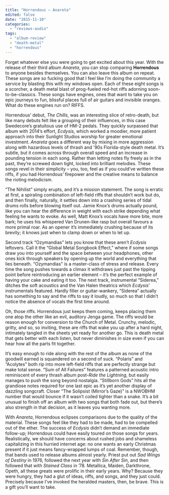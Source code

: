 ```yaml
---
title: "Horrendous – Anareta"
edited: false
date: "2015-11-10"
categories:
  - "reviews-audio"
tags:
  - "album-review"
  - "death-metal"
  - "horrendous"
---
```


Forget whatever else you were going to get excited about this year. With the release of their third album _Anareta_, you can stop comparing **Horrendous** to anyone besides themselves. You can also leave this album on repeat. These songs are so fucking good that I feel like I’m doing the community a service by blasting this with my windows open. Each of these eight songs is a scorcher, a death metal blast of prog-fueled red-hot riffs adorning soon-to-be-classics. These songs have engines, ones that want to take you on epic journeys to fun, blissful places full of air guitars and invisible oranges. What do these engines run on? RIFFS.

Horrendous’ debut, _The Chills_, was an interesting slice of retro-death, but like many debuts felt like a grouping of their influences, in this case Swedecore’s gratuitous use of HM-2 pedals. They quickly surpassed that album with 2014’s effort, _Ecdysis_, which worked a moodier, more patient approach into their Sunlight Studios worship for greater emotional investment. _Anareta_ goes a different way by mixing in more aggression along with hazardous levels of thrash and '90s Florida-style death metal. It’s subtle, but it comes across through overall speed and an increase in pounding tension in each song. Rather than letting notes fly freely as in the past, they’re screwed down tight, locked into brilliant melodies. These songs revel in their simplicity – you, too, feel as if you could’ve written these riffs, if you had Horrendous’ firepower and the creative means to balance the rioting melodicism.

“The Nihilist” simply erupts, and it’s a mission statement. The song is erratic at first, a spiraling combination of left-field riffs that shouldn’t work but do, and then finally, naturally, it settles down into a crashing series of tidal drums rolls before blowing itself out. Jamie Knox’s drums actually pound, like you can hear the difference in weight with each strike depending what feeling he wants to evoke. As well, Matt Knox’s vocals have more bite, more bark; he uses his whispered Van Drunen-like rasp but overall favours a more primal roar. As an opener it’s immediately crushing because of its brevity; it knows just when to clamp down or when to let up.

Second track “Ozymandias” lets you know that these aren’t _Ecdysis_ leftovers. Call it the “Global Metal Songbook Effect,” where if some songs draw you into yourself and the space between your headphones, other ones kick through speakers by opening up the world and everything that lies beneath. “Ozymandias” is a master-class of stress and release. Every time the song pushes towards a climax it withdraws just past the tipping point before reintroducing an earlier element – it’s the perfect example of having your cake and eating it too. The next track, instrumental “Siderea,” ditches the soft acoustics and the Van Halen theatrics which _Ecdysis_’ instrumentals featured. Hardly filler or guitar-wankery, “Siderea” actually has something to say and the riffs to say it loudly, so much so that I didn’t notice the absence of vocals the first time around.

Oh, those riffs. Horrendous just keeps them coming, keeps placing them one atop the other like an evil, auditory Jenga game. The riffs would be reason enough for conversion to the Church of Metal. Crunchy, melodic, gritty, and so, so inviting, these are riffs that wake you up after a hard night, intimately tangled in the sheets yet ready for another go. This is death metal that gets better with each listen, but never diminishes in size even if you can hear how all the parts fit together.

It’s easy enough to ride along with the rest of the album as none of the goodwill earned is squandered on a second of suck. “Polaris” and “Acolytes” both rip into more left-field riffs that are perfectly strange but make total sense. “Sum of All Failures” features a patterned acoustic intro reminiscent of every thrash album post-_Ride the Lightning_, but easily manages to push the song beyond nostalgia. “Stillborn Gods” hits all the grandiose notes required for one last epic as it’s yet another display of dazzling songcraft. Closer “The Solipsist (Mirror’s Gaze)” is a NWOBHM number that would bounce if it wasn’t coiled tighter than a snake. It’s a bit unusual to finish off an album with two songs that both fade out, but there’s also strength in that decision, as it leaves you wanting more.

With _Anareta_, Horrendous eclipses comparisons due to the quality of the material. These songs feel like they had to be made, had to be compelled out of the ether. The success of _Ecdysis_ didn’t demand an immediate follow-up; Horrendous could have easily toured on those songs for years. Realistically, we should have concerns about rushed jobs and shameless capitalizing in this hurried internet age: no one wants an early Christmas present if it just means fancy-wrapped lumps of coal. Remember, though, that bands used to release albums almost yearly. Priest put out _Sad Wings of Destiny_ in 1976, followed the next year with _Sin After Sin_, and then followed that with _Stained Class_ in ’78. Metallica, Maiden, Darkthrone, Opeth, all these greats were prolific in their early years. Why? Because they were hungry, they had a glut of ideas, riffs, and songs, and they just could. Precisely because I’ve invoked the heralded masters, then, be brave. This is a gift you’ll want to take.
